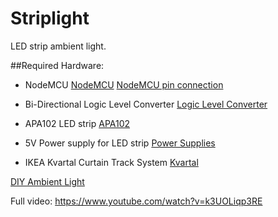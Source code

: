 # Striplight
LED strip ambient light.

##Required Hardware:
- NodeMCU
[NodeMCU](https://goo.gl/photos/71vkDuYzjjEuFG9MA)
[NodeMCU pin connection](https://goo.gl/photos/71vkDuYzjjEuFG9MA)

- Bi-Directional Logic Level Converter
[Logic Level Converter](https://goo.gl/photos/dSgVwUJYJmQb7kmr9)

- APA102 LED strip
[APA102](https://goo.gl/photos/VtbAaQpkpMPBjVHz8)

- 5V Power supply for LED strip
[Power Supplies](https://goo.gl/photos/KLPHdyhX79gpw6Yc9)

- IKEA Kvartal Curtain Track System
[Kvartal](https://goo.gl/photos/C8Dv6Komr3QxJnL49)


[DIY Ambient Light](http://imgur.com/OP6Xf9U?)

Full video: https://www.youtube.com/watch?v=k3UOLiqp3RE




